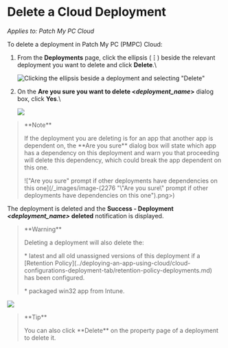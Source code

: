 # Delete a Cloud Deployment

_Applies to: Patch My PC Cloud_

To delete a deployment in Patch My PC (PMPC) Cloud:

1.  From the **Deployments** page, click the ellipsis (**⋮**) beside the relevant deployment you want to delete and click **Delete**.\\

    ![Clicking the ellipsis beside a deployment and selecting "Delete"](../../../_images/image-\(1684\).png)
2.  On the **Are you sure you want to delete <**_**deployment\_name**_**>** dialog box, click **Yes**.\\

    ![](../../../_images/image-\(869\).png)

> \*\*Note\*\*
>
> If the deployment you are deleting is for an app that another app is dependent on, the \*\*Are you sure\*\* dialog box will state which app has a dependency on this deployment and warn you that proceeding will delete this dependency, which could break the app dependent on this one.
>
> !\["Are you sure" prompt if other deployments have dependencies on this one]\(/\_images/image-(2276 "\\"Are you sure\\" prompt if other deployments have dependencies on this one").png>)

The deployment is deleted and the **Success - Deployment&#x20;**_**\<deployment\_name>**_**&#x20;deleted** notification is displayed.

> \*\*Warning\*\*
>
> Deleting a deployment will also delete the:
>
> \* latest and all old unassigned versions of this deployment if a \[Retention Policy]\(../deploying-an-app-using-cloud/cloud-configurations-deployment-tab/retention-policy-deployments.md) has been configured.
>
> \* packaged win32 app from Intune.

![](../../../_images/image-\(1685\).png)

> \*\*Tip\*\*
>
> You can also click \*\*Delete\*\* on the property page of a deployment to delete it.
